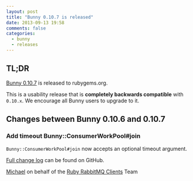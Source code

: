 ```yaml
---
layout: post
title: "Bunny 0.10.7 is released"
date: 2013-09-13 19:58
comments: false
categories:
  - bunny
  - releases
---
```


## TL;DR

[Bunny 0.10.7](https://rubygems.org/gems/bunny/versions/0.10.7) is released to rubygems.org.

This is a usability release that is **completely backwards compatible**
with `0.10.x`. We encourage all Bunny users to upgrade to it.


## Changes between Bunny 0.10.6 and 0.10.7

### Add timeout Bunny::ConsumerWorkPool#join

`Bunny::ConsumerWorkPool#join` now accepts an optional
timeout argument.



[Full change log](https://github.com/ruby-amqp/bunny/blob/0.10.x-stable/ChangeLog.md) can be found on GitHub.


[Michael](http://twitter.com/michaelklishin) on behalf of the [Ruby RabbitMQ Clients](http://github.com/ruby-amqp) Team
